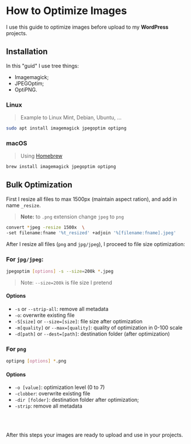 # How to Optimize Images

I use this guide to optimize images before upload to my **WordPress** projects.


## Installation

In this "guid" I use tree things:
- Imagemagick;
- JPEGOptim;
- OptiPNG.

### Linux
> Example to Linux Mint, Debian, Ubuntu, ...


```bash
sudo apt install imagemagick jpegoptim optipng
```

### macOS

>Using [Homebrew](https://brew.sh)

```bash
brew install imagemagick jpegoptim optipng
```

## Bulk Optimization

First I resize all files to max 1500px (maintain aspect ration), and add in name `_resize`.

> **Note:** to `.png` extension change `jpeg` to `png`


```bash
convert *jpeg -resize 1500x  \
-set filename:fname '%t_resized' +adjoin '%[filename:fname].jpeg'
```

After I resize all files (`png` and `jpg/jpeg`), I proceed to file size optimization:

### For `jpg/jpeg`:
```bash
jpegoptim [options] -s --size=200k *.jpeg
```
> Note: `--size=200k` is file size I pretend

#### Options

- `-s` or `--strip-all`: remove all metadata
- `-o`: overwrite existing file
- `-S[size]` or `--size=[size]`: file size after optimization
- `-m[quality]` or `--max=[quality]`: quality of optimization in 0-100 scale
- `-d[path]` or `--dest=[path]`: destination folder (after optimization)

### For `png`

```bash
optipng [options] *.png
```

#### Options

- `-o [value]`: optimization level (0 to 7)
- `-clobber`: overwrite existing file
- `-dir [folder]`: destination folder after optimization;
- `-strip`: remove all metadata

<br><br>

After this steps your images are ready to upload and use in your projects.